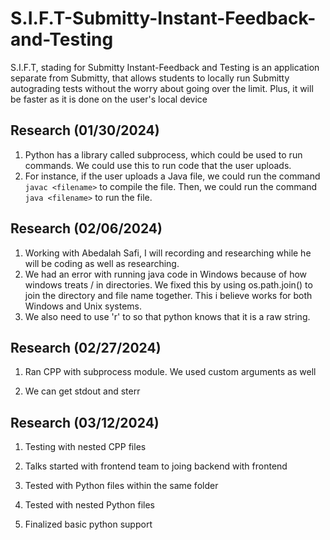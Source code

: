 # S.I.F.T-Submitty-Instant-Feedback-and-Testing
S.I.F.T, stading for Submitty Instant-Feedback and Testing is an application separate from Submitty, that allows students to locally run Submitty autograding tests without the worry about going over the limit. Plus, it will be faster as it is done on the user's local device


Research (01/30/2024)
----------------------
1. Python has a library called subprocess, which could be used to run commands. We could use this to run code that the user uploads. 
2. For instance, if the user uploads a Java file, we could run the command `javac <filename>` to compile the file. Then, we could run the command `java <filename>` to run the file.   


Research (02/06/2024)
----------------------
1. Working with Abedalah Safi, I will recording and researching while he will be coding as well as researching.
2. We had an error with running java code in Windows because of how windows treats / in directories. We fixed this by using os.path.join() to join the directory and file name together. This i believe works for both Windows and Unix systems.
3. We also need to use 'r' to so that python knows that it is a raw string.


Research (02/27/2024)
---------------------
1. Ran CPP with subprocess module. We used custom arguments as well

2. We can get stdout and sterr

Research (03/12/2024)
---------------------
1. Testing with nested CPP files

2. Talks started with frontend team to joing backend with frontend

3. Tested with Python files within the same folder

4. Tested with nested Python files

5. Finalized basic python support  